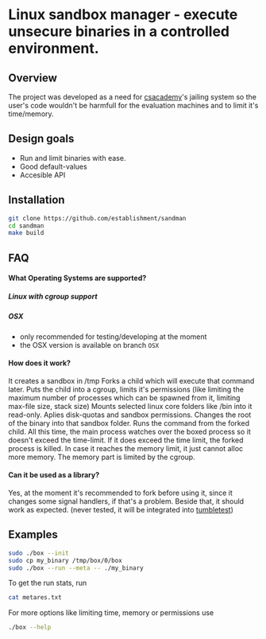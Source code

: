 Linux sandbox manager - execute unsecure binaries in a controlled environment.
==============================================================================

Overview
--------
The project was developed as a need for [csacademy](https://csacademy.com/)'s jailing system so the user's code wouldn't be harmfull for the evaluation machines and to limit it's time/memory.


Design goals
------------
- Run and limit binaries with ease.
- Good default-values
- Accesible API

Installation
------------
```sh
git clone https://github.com/establishment/sandman
cd sandman
make build 
```

FAQ
---
#### What Operating Systems are supported?
##### Linux with cgroup support
##### OSX
- only recommended for testing/developing at the moment
- the OSX version is available on branch `OSX`

#### How does it work?
It creates a sandbox in /tmp
Forks a child which will execute that command later.
Puts the child into a cgroup, limits it's permissions (like limiting the maximum number of processes which can be spawned from it, limiting max-file size, stack size)
Mounts selected linux core folders like /bin into it read-only.
Aplies disk-quotas and sandbox permissions.
Changes the root of the binary into that sandbox folder.
Runs the command from the forked child.
All this time, the main process watches over the boxed process so it doesn't exceed the time-limit.
If it does exceed the time limit, the forked process is killed.
In case it reaches the memory limit, it just cannot alloc more memory. The memory part is limited by the cgroup.

#### Can it be used as a library?
Yes, at the moment it's recommended to fork before using it, since it changes some signal handlers, if that's a problem.
Beside that, it should work as expected. (never tested, it will be integrated into [tumbletest](https://github.com/establishment/tumbletest))

Examples
--------
```sh
sudo ./box --init
sudo cp my_binary /tmp/box/0/box
sudo ./box --run --meta -- ./my_binary
```

To get the run stats, run
```sh
cat metares.txt
```

For more options like limiting time, memory or permissions use
```sh
./box --help
```
